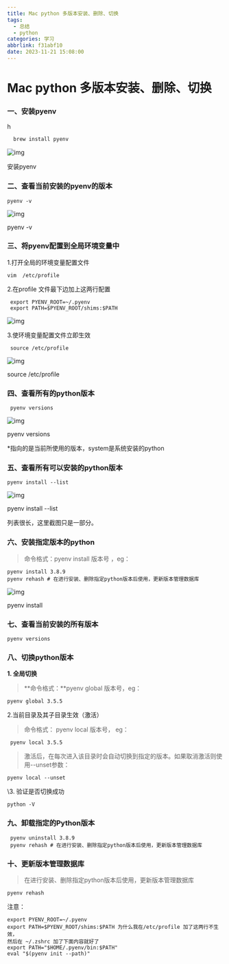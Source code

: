 ```yaml
---
title: Mac python 多版本安装、删除、切换
tags:
  - 总结
  - python
categories: 学习
abbrlink: f31abf10
date: 2023-11-21 15:08:00
---
```


# Mac python 多版本安装、删除、切换

### **一、安装pyenv**
h
```bash
  brew install pyenv
```

![img](https://pic1.zhimg.com/80/v2-5a2f5e1d54dcec75038053fe93d59ca8_1440w.webp)

安装pyenv

### 二、查看当前安装的pyenv的版本

```text
pyenv -v
```

![img](https://pic2.zhimg.com/80/v2-2bfc185eb3484d4807e486261cae36b9_1440w.webp)

pyenv -v

### 三、**将pyenv配置到全局环境变量中**

1.打开全局的环境变量配置文件

```text
vim  /etc/profile 
```

2.在profile 文件最下边加上这两行配置

```text
 export PYENV_ROOT=~/.pyenv
 export PATH=$PYENV_ROOT/shims:$PATH
```

![img](https://pic4.zhimg.com/80/v2-68add43e4291c992590fc219759fe5df_1440w.webp)

3.使环境变量配置文件立即生效

```text
 source /etc/profile 
```

![img](https://pic4.zhimg.com/80/v2-400715701c963de2a67ba72dec366027_1440w.webp)

source /etc/profile

### **四、查看所有的python版本**

```text
 pyenv versions 
```

![img](https://pic2.zhimg.com/80/v2-4b681a4e068ecb9127c900f7e5afaf71_1440w.webp)

pyenv versions

*指向的是当前所使用的版本，system是系统安装的python

### **五、查看所有可以安装的python版本**

```text
pyenv install --list
```

![img](https://pic2.zhimg.com/80/v2-9c6d8f212a214ea0a13c017616730c75_1440w.webp)

pyenv install --list

列表很长，这里截图只是一部分。

### 六、安装指定版本的python

> 命令格式：pyenv install 版本号 ，eg：

```text
pyenv install 3.8.9
pyenv rehash # 在进行安装、删除指定python版本后使用，更新版本管理数据库
```

![img](https://pic1.zhimg.com/80/v2-fc16c1dbbbf98f0b4f94b147014f8124_1440w.webp)

pyenv install

### 七、**查看当前安装的所有版本**

```text
pyenv versions
```

### **八、切换python版本**

**1. 全局切换**

> **命令格式：**pyenv global 版本号，eg：

```text
pyenv global 3.5.5
```

2.当前目录及其子目录生效（激活）

> 命令格式： pyenv local 版本号， eg：

```text
 pyenv local 3.5.5
```

> 激活后，在每次进入该目录时会自动切换到指定的版本。如果取消激活则使用--unset参数：

```text
pyenv local --unset
```

\3. 验证是否切换成功

```text
python -V 
```

### **九、卸载指定的Python版本**

```text
 pyenv uninstall 3.8.9
 pyenv rehash # 在进行安装、删除指定python版本后使用，更新版本管理数据库
```

### 十、更新版本管理数据库

> 在进行安装、删除指定python版本后使用，更新版本管理数据库

```text
pyenv rehash 
```

注意：

```
export PYENV_ROOT=~/.pyenv
export PATH=$PYENV_ROOT/shims:$PATH 为什么我在/etc/profile 加了这两行不生效，
然后在 ~/.zshrc 加了下面内容就好了
export PATH="$HOME/.pyenv/bin:$PATH"
eval "$(pyenv init --path)" 
```

